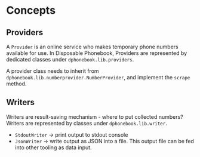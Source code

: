 # Concepts

## Providers

A `Provider` is an online service who makes temporary phone numbers available for use.
In Disposable Phonebook, Providers are represented by dedicated classes under `dphonebook.lib.providers`.

A provider class needs to inherit from `dphonebook.lib.numberprovider.NumberProvider`, and implement
the `scrape` method.

## Writers

Writers are result-saving mechanism - where to put collected numbers? Writers are represented
by classes under `dphonebook.lib.writer`.

- `StdoutWriter` -> print output to stdout console
- `JsonWriter` -> write output as JSON into a file. This output file can be fed into other tooling as data input.
